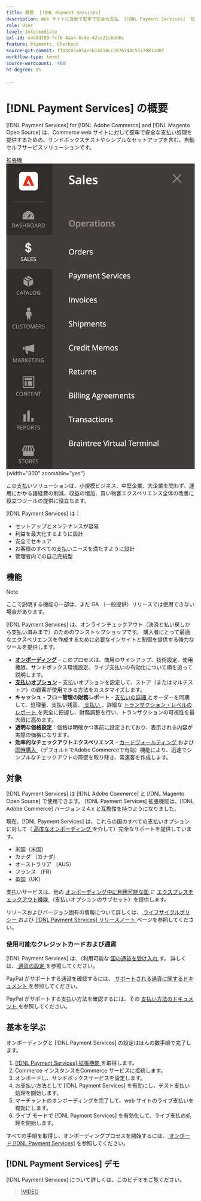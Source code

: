 ```yaml
---
title: 概要  [!DNL Payment Services]
description: Web サイトに自動で堅牢で安全な支払  [!DNL Payment Services]  処理ソリューションをインストールして使用する方法について説明  [!DNL Adobe Commerce]  ま  [!DNL Magento Open Source] 。
role: User
level: Intermediate
exl-id: e4d8d789-fcf6-4aaa-bc4e-42ce21c6dd6c
feature: Payments, Checkout
source-git-commit: ff83c83a054e5b14814cc3076744c5517081a80f
workflow-type: tm+mt
source-wordcount: '468'
ht-degree: 0%

---
```


# [!DNL Payment Services] の概要

[!DNL Payment Services] for [!DNL Adobe Commerce] and [!DNL Magento Open Source] は、Commerce web サイトに対して堅牢で安全な支払い処理を提供するための、サンドボックステストやシンプルなセットアップを含む、自動セルフサービスソリューションです。

拡張機 ![[!DNL Payment Services] の管理者表示 ](assets/admin-view.png){width="300" zoomable="yes"}

この支払いソリューションは、小規模ビジネス、中堅企業、大企業を問わず、運用にかかる諸経費の削減、収益の増加、買い物客エクスペリエンス全体の改善に役立つツールの提供に役立ちます。

[!DNL Payment Services] は：

* セットアップとメンテナンスが容易
* 利益を最大化するように設計
* 安全でセキュア
* お客様のすべての支払いニーズを満たすように設計
* 管理者内での自己完結型

## 機能

>[!NOTE]
>
>ここで説明する機能の一部は、まだ GA （一般提供）リリースでは使用できない場合があります。

[!DNL Payment Services] は、オンラインチェックアウト（決済と払い戻しから支払い済みまで）のためのワンストップショップです。 購入者にとって最適なエクスペリエンスを作成するために必要なインサイトと制御を提供する強力なツールを提供します。

* [**オンボーディング**](onboard.md) – このプロセスは、商用のサインアップ、技術設定、使用権限、サンドボックス環境設定、ライブ支払いの有効化について順を追って説明します。
* [**支払いオプション**](payments-options.md) – 支払いオプションを設定して、ストア（またはマルチストア）の顧客が使用できる方法をカスタマイズします。
* **キャッシュ・フロー管理の財務レポート** - [ 支払いの詳細 ](order-payment-status.md) とオーダーを同期して、処理量、支払い残高、[ 支払い ](payouts.md)、詳細な [ トランザクション・レベルのレポート ](transactions.md) を完全に把握し、財務調整を行い、トランザクションの可視性を最大限に高めます。
* **透明な価格設定**：価格は明確かつ事前に設定されており、表示される内容が実際の価格になります。
* **効率的なチェックアウトエクスペリエンス** - [ カードヴォールティング ](vaulting.md) および [ 即時購入 ](https://experienceleague.adobe.com/docs/commerce-admin/stores-sales/point-of-purchase/checkout-instant-purchase.html) （デフォルトでAdobe Commerceで有効）機能により、迅速でシンプルなチェックアウトの障壁を取り除き、常連客を作成します。

## 対象

[!DNL Payment Services] は [!DNL Adobe Commerce] と [!DNL Magento Open Source] で使用できます。 [!DNL Payment Services] 拡張機能は、[!DNL Adobe Commerce] バージョン 2.4.x と互換性を持つようになりました。

現在、[!DNL Payment Services] は、これらの国のすべての支払いオプションに対して（[ 高度なオンボーディング ](../payment-services/production.md#advanced-onboarding) を介して）完全なサポートを提供しています。

* 米国（米国）
* カナダ （カナダ）
* オーストラリア （AUS）
* フランス （FR）
* 英国（UK）

支払いサービスは、他の [ オンボーディング中に利用可能な国 ](../payment-services/payments-options.md) に [ エクスプレスチェックアウト機能 ](../payment-services/production.md#complete-merchant-onboarding) （支払いオプションのサブセット）を提供します。

リリースおよびバージョン固有の情報について詳しくは、[ ライフサイクルポリシー ](https://experienceleague.adobe.com/docs/commerce-operations/release/planning/lifecycle-policy.html) および [[!DNL Payment Services]  リリースノート ](release-notes.md) ページを参照してください。

### 使用可能なクレジットカードおよび通貨

[!DNL Payment Services] は、（利用可能な [ 国の通貨を受け入れ ](#availability) す。 詳しくは、[ 通貨の設定 ](https://experienceleague.adobe.com/docs/commerce-admin/stores-sales/site-store/currency/currency-configuration.html) を参照してください。

PayPal がサポートする通貨を確認するには、[ サポートされる通貨に関するドキュメント ](https://developer.paypal.com/docs/reports/reference/paypal-supported-currencies/) を参照してください。

PayPal がサポートする支払い方法を確認するには、その [ 支払い方法のドキュメント ](https://developer.paypal.com/docs/checkout/payment-methods/) を参照してください。

## 基本を学ぶ

オンボーディングと [!DNL Payment Services] の設定はほんの数手順で完了します。

1. [[!DNL Payment Services]  拡張機能 ](install.md) を取得します。
1. Commerce インスタンスをCommerce サービスに接続します。
1. オンボードし、サンドボックスサービスを設定します。
1. お支払い方法として [!DNL Payment Services] を有効にし、テスト支払い処理を開始します。
1. マーチャントのオンボーディングを完了して、web サイトのライブ支払いを有効にします。
1. ライブ モードで [!DNL Payment Services] を有効化して、ライブ支払の処理を開始します。

すべての手順を取得し、オンボーディングプロセスを開始するには、[ オンボード  [!DNL Payment Services]](onboard.md) を参照してください。

## [!DNL Payment Services] デモ

[!DNL Payment Services] について詳しくは、このビデオをご覧ください。

>[!VIDEO](https://video.tv.adobe.com/v/343990?quality=12)
